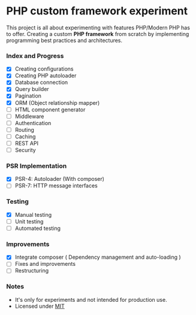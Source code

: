# PHP custom framework experiment
This project is all about experimenting with features PHP/Modern PHP has to offer. Creating a custom **PHP framework** from scratch by implementing programming best practices and architectures.

### Index and Progress
* [x] Creating configurations
* [x] Creating PHP autoloader
* [x] Database connection
* [x] Query builder
* [x] Pagination
* [x] ORM (Object relationship mapper)
* [ ] HTML component generator
* [ ] Middleware
* [ ] Authentication
* [ ] Routing
* [ ] Caching
* [ ] REST API
* [ ] Security

### PSR Implementation
* [x] PSR-4: Autoloader (With composer)
* [ ] PSR-7: HTTP message interfaces

### Testing
* [x] Manual testing
* [ ] Unit testing
* [ ] Automated testing

### Improvements
* [x] Integrate composer ( Dependency management and auto-loading )
* [ ] Fixes and improvements
* [ ] Restructuring
  
### Notes
* It's only for experiments and not intended for production use.
* Licensed under [MIT]([hlinkttps://](https://github.com/sajibsrs/php-framework/blob/master/LICENSE))

